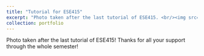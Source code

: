 ```yaml
---
title: "Tutorial for ESE415"
excerpt: "Photo taken after the last tutorial of ESE415. <br/><img src='/images/tutorial.png'>"
collection: portfolio
---
```


Photo taken after the last tutorial of ESE415! Thanks for all your support through the whole semester!
